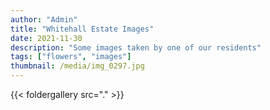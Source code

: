 ```yaml
---
author: "Admin"
title: "Whitehall Estate Images"
date: 2021-11-30
description: "Some images taken by one of our residents"
tags: ["flowers", "images"]
thumbnail: /media/img_0297.jpg
---
```

{{< foldergallery src="." >}}


